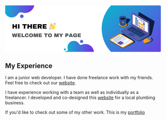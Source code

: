![logo banner](banner.png)

## My Experience
I am a junior web developer. I have done freelance work with my friends.
Feel free to check out our [website](https://flf-freelance.netlify.app/).

I have experience working with a team as well as individually as a freelancer.
I developed and co-designed this [website](https://quickresponseplumbing.ca/) for a local plumbing business.

If you'd like to check out some of my other work. This is my [portfolio](https://www.alejandrocastro.dev)


<!--
**alejo2198/alejo2198** is a ✨ _special_ ✨ repository because its `README.md` (this file) appears on your GitHub profile.

Here are some ideas to get you started:

- 🔭 I’m currently working on ...
- 🌱 I’m currently learning ...
- 👯 I’m looking to collaborate on ...
- 🤔 I’m looking for help with ...
- 💬 Ask me about ...
- 📫 How to reach me: ...
- 😄 Pronouns: ...
- ⚡ Fun fact: ...
-->
